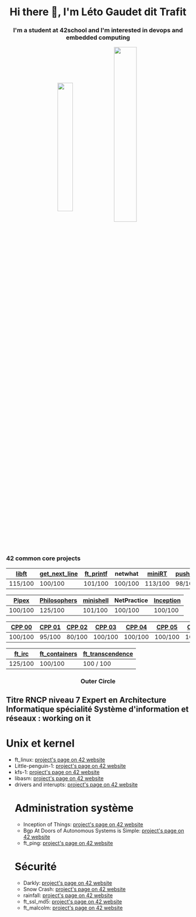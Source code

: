 <h1 align="center">Hi there 👋, I'm Léto Gaudet dit Trafit</h1>
<h3 align="center">I'm a student at 42school and I'm interested in devops and embedded computing</h3>

<p align="center"><img align="center" src="https://github-readme-stats.vercel.app/api/top-langs?username=LetoGdT&show_icons=true&locale=en&layout=compact" alt="" height="30%" width="29%"/>&nbsp;<img align="center" src="https://github-readme-stats.vercel.app/api?username=LetoGdT&show_icons=true&locale=en" alt="" height="35%" width="35%" /></p>

  <h3>42 common core projects</h3>
  
|[libft](https://github.com/LetoGdT/libft) | [get_next_line](https://github.com/LetoGdT/get_next_line) | [ft_printf](https://github.com/LetoGdT/ft_printf) | netwhat | [miniRT](https://github.com/LetoGdT/miniRT)| [push_swap](https://github.com/LetoGdT/push_swap)|
|-----------|-----------|-----------|-----------|-----------|-----------|
|  115/100  |  100/100  |  101/100  |  100/100  |  113/100  |  98/100  |
  
|[Pipex](https://github.com/LetoGdT/pipex) | [Philosophers](https://github.com/LetoGdT/philo) | [minishell](https://github.com/LetoGdT/minishell) | NetPractice | [Inception](https://github.com/LetoGdT/ft_inception)|
|-----------|-----------|-----------|-----------|-----------|
|  100/100  |  125/100  |  101/100  |  100/100   |  100/100  |

| [CPP 00](https://github.com/LetoGdT/piscine-cpp/tree/master/cpp00) | [CPP 01](https://github.com/LetoGdT/piscine-cpp/tree/master/cpp01) | [CPP 02](https://github.com/LetoGdT/piscine-cpp/tree/master/cpp02) | [CPP 03](https://github.com/LetoGdT/piscine-cpp/tree/master/cpp03) | [CPP 04](https://github.com/LetoGdT/piscine-cpp/tree/master/cpp04) | [CPP 05](https://github.com/LetoGdT/piscine-cpp/tree/master/cpp05) | [CPP 06](https://github.com/LetoGdT/piscine-cpp/tree/master/cpp06) | [CPP 07](https://github.com/LetoGdT/piscine-cpp/tree/master/cpp07) | [CPP 08](https://github.com/LetoGdT/piscine-cpp/tree/master/cpp08) | 
|-------- | ------- | ------- | ------- | ------- | ------- | ------- | ------- | ------- |
| 100/100 | 95/100 | 80/100 | 100/100 | 100/100 | 100/100 | 100/100 | 100/100 | 100/100 |
  
|[ft_irc](https://github.com/Chaosum/ft_irc)|[ft_containers](https://github.com/LetoGdT/containers) | [ft_transcendence](https://github.com/LetoGdT/transcendence)|
|------------|------------|------------|
| 125/100 | 100/100 | 100 / 100 |

</div>
<div>
  <h3 align="center">Outer Circle</h3>
  <h2>Titre RNCP niveau 7 Expert en Architecture Informatique spécialité Système d'information et réseaux : working on it</h2>
    <h1>Unix et kernel</h1>
    <ul>
      <li>ft_linux: <a href="https://projects.intra.42.fr/projects/42cursus-ft_linux">project's page on 42 website</a></li>
      <li>Little-penguin-1: <a href="https://projects.intra.42.fr/projects/42cursus-little-penguin-1">project's page on 42 website</a></li>
      <li>kfs-1: <a href="https://projects.intra.42.fr/projects/42cursus-kfs-1">project's page on 42 website</a></li>
      <li>libasm: <a href="https://projects.intra.42.fr/projects/libasm">project's page on 42 website</a></li>
      <li>drivers and interupts: <a href="https://projects.intra.42.fr/projects/42cursus-drivers-and-interrupts">project's page on 42 website</a></li]
    </ul>
    <h1>Administration système</h1>
    <ul>
      <li>Inception of Things: <a href="https://projects.intra.42.fr/projects/inception-of-things">project's page on 42 website</a></li>
      <li>Bgp At Doors of Autonomous Systems is Simple: <a href="https://projects.intra.42.fr/projects/bgp-at-doors-of-autonomous-systems-is-simple">project's page on 42 website</a></li>
      <li>ft_ping: <a href="https://projects.intra.42.fr/projects/42cursus-ft_ping">project's page on 42 website</a></li>
    </ul>
    <h1>Sécurité</h1>
    <ul>
      <li>Darkly: <a href="https://projects.intra.42.fr/projects/42cursus-darkly">project's page on 42 website</a></li>
      <li>Snow Crash: <a href="https://projects.intra.42.fr/projects/42cursus-snow-crash">project's page on 42 website</a></li>
      <li>rainfall: <a href="https://projects.intra.42.fr/projects/42cursus-rainfall">project's page on 42 website</a></li>
      <li>ft_ssl_md5: <a href="https://projects.intra.42.fr/projects/42cursus-ft_ssl_md5">project's page on 42 website</a></li>
      <li>ft_malcolm: <a href="https://projects.intra.42.fr/projects/ft_malcolm">project's page on 42 website</a></li>
    </ul>
  </div>
</div>
<!--

Here are some ideas to get you started:

- 🔭 I’m currently working on ...
- 🌱 I’m currently learning ...
- 👯 I’m looking to collaborate on ...
- 🤔 I’m looking for help with ...
- 💬 Ask me about ...
- 📫 How to reach me: ...
- 😄 Pronouns: ...
- ⚡ Fun fact: ...
-->
